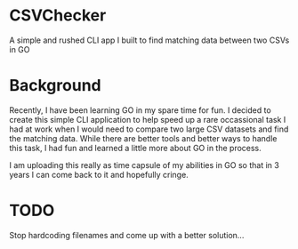 # CSVChecker
A simple and rushed CLI app I built to find matching data between two CSVs in GO

# Background
Recently, I have been learning GO in my spare time for fun. I decided to create this simple CLI application to help speed up a rare occassional task I had at work when I would need to compare two large CSV datasets and find the matching data. While there are better tools and better ways to handle this task, I had fun and learned a little more about GO in the process. 

I am uploading this really as time capsule of my abilities in GO so that in 3 years I can come back to it and hopefully cringe. 

# TODO
Stop hardcoding filenames and come up with a better solution...
